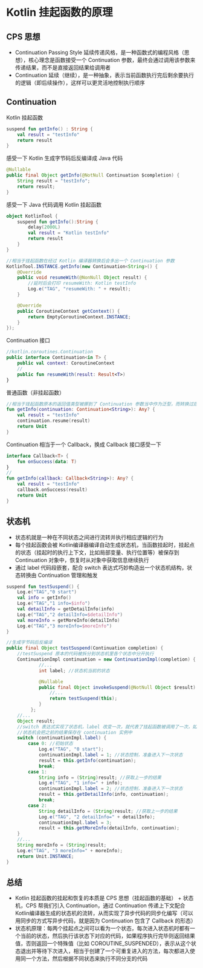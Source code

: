 # Kotlin 挂起函数的原理

## CPS 思想
- Continuation Passing Style 延续传递风格，是一种函数式的编程风格（思想），核心理念是函数接受一个 Continuation 参数，最终会通过调用该参数来传递结果，而不是直接返回结果给调用者
- Continuation 延续（继续），是一种抽象，表示当前函数执行完后剩余要执行的逻辑（即后续操作），这样可以更灵活地控制执行顺序

## ​​Continuation
Kotlin 挂起函数
```kotlin
suspend fun getInfo() : String {
    val result = "testInfo"
    return result
}
```

感受一下 Kotlin 生成字节码后反编译成 Java 代码
```java
@Nullable
public final Object getInfo(@NotNull Continuation $completion) {
    String result = "testInfo";
    return result;
}
```

感受一下 Java 代码调用 Kotlin 挂起函数
```kotlin
object KotlinTool {
    suspend fun getInfo():String {
        delay(2000L)
        val result = "Kotlin testInfo"
        return result
    }
}
```

```java
//相当于挂起函数在经过 Kotlin 编译器转换后会多出一个 Continuation 参数
KotlinTool.INSTANCE.getInfo(new Continuation<String>() {
    @Override
    public void resumeWith(@NonNull Object result) {
        //延时后会打印 resumeWith: Kotlin testInfo
        Log.e("TAG", "resumeWith: " + result);
    }

    @Override
    public CoroutineContext getContext() {
        return EmptyCoroutineContext.INSTANCE;
    }
});
```

Continuation 接口
```kotlin
//kotlin.coroutines.Continuation
public interface Continuation<in T> {
    public val context: CoroutineContext
    //
    public fun resumeWith(result: Result<T>)
}
```

普通函数（非挂起函数）
```kotlin
//相当于挂起函数原本的返回值类型被挪到了 Continuation 参数当中作为泛型，而转换过后的函数返回值类型变成了 Any? 类型
fun getInfo(continuation: Continuation<String>): Any? {
    val result = "testInfo"
    continuation.resume(result)
    return Unit
}
```

Continuation 相当于一个 Callback，换成 Callback 接口感受一下
```kotlin
interface Callback<T> {
    fun onSuccess(data: T)
}
//
fun getInfo(callback: Callback<String>): Any? {
    val result = "testInfo"
    callback.onSuccess(result)
    return Unit
}
```

## 状态机
- 状态机就是一种在不同状态之间进行流转并执行相应逻辑的行为
- 每个挂起函数会被 Kotlin ​​编译器编译自动生成状态机，当函数挂起时，挂起点的状态（挂起时的执行上下文，比如局部变量、执行位置等）被保存到 Continuation 对象中，恢复时从对象中获取信息继续执行
- 通过 label 代码段嵌套，配合 switch 表达式巧妙构造出一个状态机结构，状态转换由 Continuation 管理和触发

```kotlin
suspend fun testSuspend() {
    Log.e("TAG","0 start")
    val info = getInfo()
    Log.e("TAG","1 info=$info")
    val detailInfo = getDetailInfo(info)
    Log.e("TAG","2 detailInfo=$detailInfo")
    val moreInfo = getMoreInfo(detailInfo)
    Log.e("TAG","3 moreInfo=$moreInfo")
}
```

```java
//生成字节码后反编译
public final Object testSuspend(Continuation completion) {
    //testSuspend 原本的代码被拆分到状态机里各个状态中分开执行
    ContinuationImpl continuation = new ContinuationImpl(completion) {
            //...
            int label; //状态机当前的状态

            @Nullable
            public final Object invokeSuspend(@NotNull Object $result) {
                //...
                return testSuspend(this);
            }
         };
    //...
    Object result;
    //switch 表达式实现了状态机，label 改变一次，就代表了挂起函数被调用了一次，如果函数被挂起了就会返回 COROUTINE_SUSPENDED（代码中已省略）
    //状态机会把之前的结果保存在 continuation 实例中
    switch (continuationImpl.label) {
        case 0: //初始状态
            Log.e("TAG", "0 start");
            continuationImpl.label = 1; //状态控制，准备进入下一次状态
            result = this.getInfo(continuation);
            break;
        case 1:
            String info = (String)result; //获取上一步的结果
            Log.e("TAG", "1 info=" + info);
            continuationImpl.label = 2; //状态控制，准备进入下一次状态
            result = this.getDetailInfo(info, continuation);
            break;
        case 2:
            String detailInfo = (String)result; //获取上一步的结果
            Log.e("TAG", "2 detailInfo=" + detailInfo);
            continuationImpl.label = 3;
            result = this.getMoreInfo(detailInfo, continuation);
    }
    //...
    String moreInfo = (String)result;
    Log.e("TAG", "3 moreInfo=" + moreInfo);
    return Unit.INSTANCE;
}

```

## 总结
- Kotlin 挂起函数的挂起和恢复的本质是 CPS 思想（挂起函数的基础） + 状态机，CPS 帮我们引入 Continuation，通过 ​​Continuation 传递上下文配合 Kotlin ​​编译器生成的状态机的​​流转，从而实现了异步代码的同步化编写（可以用同步的方式写异步代码，就是因为 Continuation 包含了 Callback 的形态）
- 状态机原理：每两个挂起点之间可以看为一个状态，每次进入状态机时都有一个当前的状态，然后执行该状态下对应的代码，如果程序执行完毕则返回结果值，否则返回一个特殊值（比如 COROUTINE_SUSPENDED），表示从这个状态退出并等待下次进入，相当于创建了一个可重复进入的方法，每次都进入使用同一个方法，然后根据不同状态来执行不同分支的代码